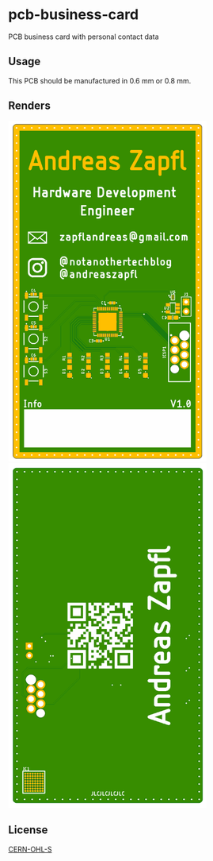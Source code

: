 # pcb-business-card
PCB business card with personal contact data

## Usage
This PCB should be manufactured in 0.6 mm or 0.8 mm.


## Renders
[comment]: <img src="/renders/pbc_F.png" width="500">
[comment]: <img src="/renders/pbc_B.png" width="500">

<img src="/renders/pbc_F.png" width="400"> <img src="/renders/pbc_B.png" width="400">

## License
[CERN-OHL-S](https://ohwr.org/cern_ohl_s_v2.pdf)
